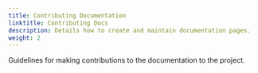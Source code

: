```yaml
---
title: Contributing Documentation
linktitle: Contributing Docs
description: Details how to create and maintain documentation pages.
weight: 2
---
```


Guidelines for making contributions to the documentation to the project.

